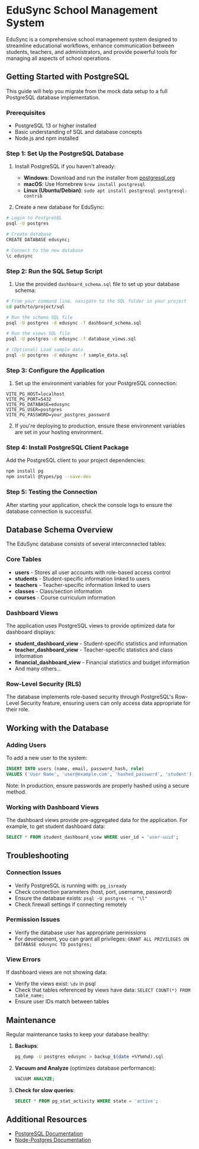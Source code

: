 
# EduSync School Management System

EduSync is a comprehensive school management system designed to streamline educational workflows, enhance communication between students, teachers, and administrators, and provide powerful tools for managing all aspects of school operations.

## Getting Started with PostgreSQL

This guide will help you migrate from the mock data setup to a full PostgreSQL database implementation.

### Prerequisites

- PostgreSQL 13 or higher installed
- Basic understanding of SQL and database concepts
- Node.js and npm installed

### Step 1: Set Up the PostgreSQL Database

1. Install PostgreSQL if you haven't already:
   - **Windows**: Download and run the installer from [postgresql.org](https://www.postgresql.org/download/windows/)
   - **macOS**: Use Homebrew `brew install postgresql`
   - **Linux (Ubuntu/Debian)**: `sudo apt install postgresql postgresql-contrib`

2. Create a new database for EduSync:

```bash
# Login to PostgreSQL
psql -U postgres

# Create database
CREATE DATABASE edusync;

# Connect to the new database
\c edusync
```

### Step 2: Run the SQL Setup Script

1. Use the provided `dashboard_schema.sql` file to set up your database schema:

```bash
# From your command line, navigate to the SQL folder in your project
cd path/to/project/sql

# Run the schema SQL file
psql -U postgres -d edusync -f dashboard_schema.sql

# Run the views SQL file
psql -U postgres -d edusync -f database_views.sql

# (Optional) Load sample data
psql -U postgres -d edusync -f sample_data.sql
```

### Step 3: Configure the Application

1. Set up the environment variables for your PostgreSQL connection:

```
VITE_PG_HOST=localhost
VITE_PG_PORT=5432
VITE_PG_DATABASE=edusync
VITE_PG_USER=postgres
VITE_PG_PASSWORD=your_postgres_password
```

2. If you're deploying to production, ensure these environment variables are set in your hosting environment.

### Step 4: Install PostgreSQL Client Package

Add the PostgreSQL client to your project dependencies:

```bash
npm install pg
npm install @types/pg --save-dev
```

### Step 5: Testing the Connection

After starting your application, check the console logs to ensure the database connection is successful.

## Database Schema Overview

The EduSync database consists of several interconnected tables:

### Core Tables
- **users** - Stores all user accounts with role-based access control
- **students** - Student-specific information linked to users
- **teachers** - Teacher-specific information linked to users
- **classes** - Class/section information
- **courses** - Course curriculum information

### Dashboard Views
The application uses PostgreSQL views to provide optimized data for dashboard displays:
- **student_dashboard_view** - Student-specific statistics and information
- **teacher_dashboard_view** - Teacher-specific statistics and class information
- **financial_dashboard_view** - Financial statistics and budget information
- And many others...

### Row-Level Security (RLS)
The database implements role-based security through PostgreSQL's Row-Level Security feature, ensuring users can only access data appropriate for their role.

## Working with the Database

### Adding Users

To add a new user to the system:

```sql
INSERT INTO users (name, email, password_hash, role) 
VALUES ('User Name', 'user@example.com', 'hashed_password', 'student');
```

Note: In production, ensure passwords are properly hashed using a secure method.

### Working with Dashboard Views

The dashboard views provide pre-aggregated data for the application. For example, to get student dashboard data:

```sql
SELECT * FROM student_dashboard_view WHERE user_id = 'user-uuid';
```

## Troubleshooting

### Connection Issues

- Verify PostgreSQL is running with: `pg_isready`
- Check connection parameters (host, port, username, password)
- Ensure the database exists: `psql -U postgres -c "\l"`
- Check firewall settings if connecting remotely

### Permission Issues

- Verify the database user has appropriate permissions
- For development, you can grant all privileges: `GRANT ALL PRIVILEGES ON DATABASE edusync TO postgres;`

### View Errors

If dashboard views are not showing data:
- Verify the views exist: `\dv` in psql
- Check that tables referenced by views have data: `SELECT COUNT(*) FROM table_name;`
- Ensure user IDs match between tables

## Maintenance

Regular maintenance tasks to keep your database healthy:

1. **Backups**: 
   ```bash
   pg_dump -U postgres edusync > backup_$(date +%Y%m%d).sql
   ```

2. **Vacuum and Analyze** (optimizes database performance):
   ```sql
   VACUUM ANALYZE;
   ```

3. **Check for slow queries**:
   ```sql
   SELECT * FROM pg_stat_activity WHERE state = 'active';
   ```

## Additional Resources

- [PostgreSQL Documentation](https://www.postgresql.org/docs/)
- [Node-Postgres Documentation](https://node-postgres.com/)
